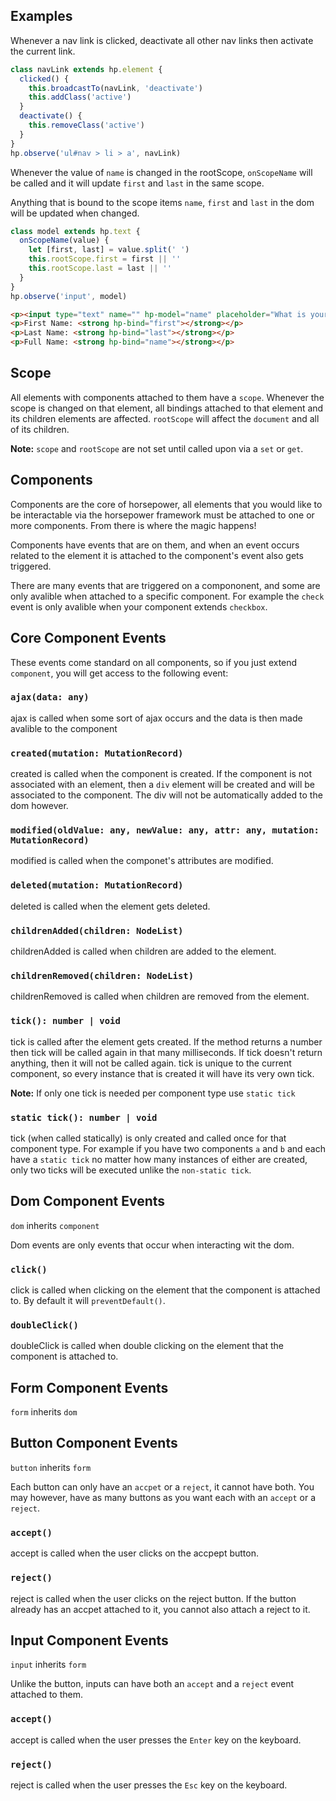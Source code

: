 ## Examples

Whenever a nav link is clicked, deactivate all other nav links then activate the current link.

```js
class navLink extends hp.element {
  clicked() {
    this.broadcastTo(navLink, 'deactivate')
    this.addClass('active')
  }
  deactivate() {
    this.removeClass('active')
  }
}
hp.observe('ul#nav > li > a', navLink)
```

Whenever the value of `name` is changed in the rootScope, `onScopeName` will be called and it will update `first` and `last` in the same scope.

Anything that is bound to the scope items `name`, `first` and `last` in the dom will be updated when changed.

```js
class model extends hp.text {
  onScopeName(value) {
    let [first, last] = value.split(' ')
    this.rootScope.first = first || ''
    this.rootScope.last = last || ''
  }
}
hp.observe('input', model)
```

```html
<p><input type="text" name="" hp-model="name" placeholder="What is your name?"></p>
<p>First Name: <strong hp-bind="first"></strong></p>
<p>Last Name: <strong hp-bind="last"></strong></p>
<p>Full Name: <strong hp-bind="name"></strong></p>
```

## Scope

All elements with components attached to them have a `scope`. Whenever the scope is changed on that element, all bindings attached to that element and its children elements are affected. `rootScope` will affect the `document` and all of its children.

**Note:** `scope` and `rootScope` are not set until called upon via a `set` or `get`.

## Components

Components are the core of horsepower, all elements that you would like to be interactable via the horsepower framework must be attached to one or more components. From there is where the magic happens!

Components have events that are on them, and when an event occurs related to the element it is attached to the component's event also gets triggered.

There are many events that are triggered on a compononent, and some are only avalible when attached to a specific component. For example the `check` event is only avalible when your component extends `checkbox`.

## Core Component Events

These events come standard on all components, so if you just extend `component`, you will get access to the following event:

### `ajax(data: any)`

ajax is called when some sort of ajax occurs and the data is then made avalible to the component

### `created(mutation: MutationRecord)`

created is called when the component is created. If the component is not associated with an element, then a `div` element will be created and will be associated to the component. The div will not be automatically added to the dom however.

### `modified(oldValue: any, newValue: any, attr: any, mutation: MutationRecord)`

modified is called when the componet's attributes are modified.

### `deleted(mutation: MutationRecord)`

deleted is called when the element gets deleted.

### `childrenAdded(children: NodeList)`

childrenAdded is called when children are added to the element.

### `childrenRemoved(children: NodeList)`

childrenRemoved is called when children are removed from the element.

### `tick(): number | void`

tick is called after the element gets created. If the method returns a number then tick will be called again in that many milliseconds. If tick doesn't return anything, then it will not be called again. tick is unique to the current component, so every instance that is created it will have its very own tick.

**Note:** If only one tick is needed per component type use `static tick`

### `static tick(): number | void`

tick (when called statically) is only created and called once for that component type. For example if you have two components `a` and `b` and each have a `static tick` no matter how many instances of either are created, only two ticks will be executed unlike the `non-static tick`.

## Dom Component Events

`dom` inherits `component`

Dom events are only events that occur when interacting wit the dom.

### `click()`

click is called when clicking on the element that the component is attached to. By default it will `preventDefault()`.

### `doubleClick()`

doubleClick is called when double clicking on the element that the component is attached to.

## Form Component Events

`form` inherits `dom`

## Button Component Events

`button` inherits `form`

Each button can only have an `accpet` or a `reject`, it cannot have both. You may however, have as many buttons as you want each with an `accept` or a `reject`.

### `accept()`

accept is called when the user clicks on the accpept button.

### `reject()`

reject is called when the user clicks on the reject button. If the button already has an accpet attached to it, you cannot also attach a reject to it.

## Input Component Events

`input` inherits `form`

Unlike the button, inputs can have both an `accept` and a `reject` event attached to them.

### `accept()`

accept is called when the user presses the `Enter` key on the keyboard.

### `reject()`

reject is called when the user presses the `Esc` key on the keyboard.
